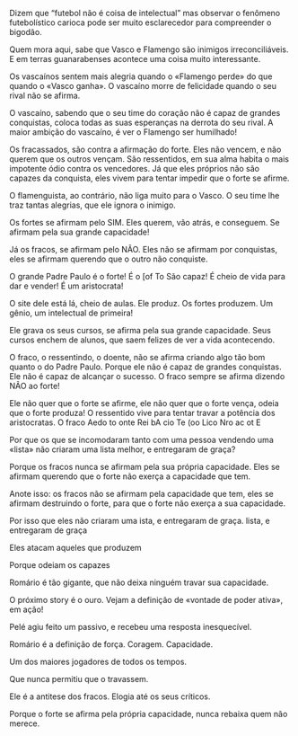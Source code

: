 Dizem que “futebol não é coisa de intelectual” mas observar o fenômeno futebolístico carioca pode ser muito esclarecedor para compreender o bigodão.

Quem mora aqui, sabe que Vasco e Flamengo são inimigos irreconciliáveis. E em terras guanarabenses acontece uma coisa muito interessante.

Os vascaínos sentem mais alegria quando o «Flamengo perde» do que quando o «Vasco ganha». O vascaíno morre de felicidade quando o seu rival não se afirma.

O vascaíno, sabendo que o seu time do coração não é capaz de grandes conquistas, coloca todas as suas esperanças na derrota do seu rival. A maior ambição do vascaíno, é ver o Flamengo ser humilhado!

Os fracassados, são contra a afirmação do forte. Eles não vencem, e não querem que os outros vençam. São ressentidos, em sua alma habita o mais impotente ódio contra os vencedores. Já que eles próprios não são capazes da conquista, eles vivem para tentar impedir que o forte se afirme.

O flamenguista, ao contrário, não liga muito para o Vasco. O seu time lhe traz tantas alegrias, que ele ignora o inimigo.

Os fortes se afirmam pelo SIM. Eles querem, vão atrás, e conseguem. Se afirmam pela sua grande capacidade!

Já os fracos, se afirmam pelo NÃO. Eles não se afirmam por conquistas, eles se afirmam querendo que o outro não conquiste.

O grande Padre Paulo é o forte! É o [of To São capaz! É cheio de vida para dar e vender! É um aristocrata!

O site dele está lá, cheio de aulas. Ele produz. Os fortes produzem. Um gênio, um intelectual de primeira!

Ele grava os seus cursos, se afirma pela sua grande capacidade. Seus cursos enchem de alunos, que saem felizes de ver a vida acontecendo. 

O fraco, o ressentindo, o doente, não se afirma criando algo tão bom quanto o do Padre Paulo. Porque ele não é capaz de grandes conquistas. Ele não é capaz de alcançar o sucesso. O fraco sempre se afirma dizendo NÃO ao forte!

Ele não quer que o forte se afirme, ele não quer que o forte vença, odeia que o forte produza! O ressentido vive para tentar travar a potência dos aristocratas. O fraco Aedo to onte Rei bA cio Te (oo Lico Nro ac ot E 

Por que os que se incomodaram tanto com uma pessoa vendendo uma «lista» não criaram uma lista melhor, e entregaram de graça?

Porque os fracos nunca se afirmam pela sua própria capacidade. Eles se afirmam querendo que o forte não exerça a capacidade que tem.

Anote isso: os fracos não se afirmam pela capacidade que tem, eles se afirmam destruindo o forte, para que o forte não exerça a sua capacidade.

Por isso que eles não criaram uma ista, e entregaram de graça. lista, e entregaram de graça

Eles atacam aqueles que produzem

Porque odeiam os capazes

Romário é tão gigante, que não deixa ninguém travar sua capacidade.

O próximo story é o ouro. Vejam a definição de «vontade de poder ativa», em ação!

Pelé agiu feito um passivo, e recebeu uma resposta inesquecível.

Romário é a definição de força. Coragem. Capacidade.

Um dos maiores jogadores de todos os tempos.

Que nunca permitiu que o travassem.

Ele é a antitese dos fracos. Elogia até os seus críticos.

Porque o forte se afirma pela própria capacidade, nunca rebaixa quem não merece. 
